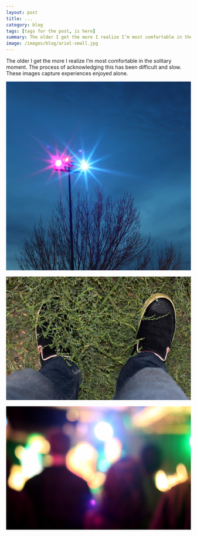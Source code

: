 ```yaml
---
layout: post
title: ...
category: blog
tags: [tags for the post, is here]
summary: The older I get the more I realize I’m most comfortable in the solitary moment. The process of acknowledging this has been difficult and slow. These images capture experiences enjoyed alone.
image: /images/blog/ariel-small.jpg
---
```


The older I get the more I realize I’m most comfortable in the solitary moment. The process of acknowledging this has been difficult and slow. These images capture experiences enjoyed alone.

![trees](../images/blog/trees.jpg "trees")

![shoes](../images/blog/shoes2.jpg "shoes")

![ariel](../images/blog/ariel.jpg "ariel")